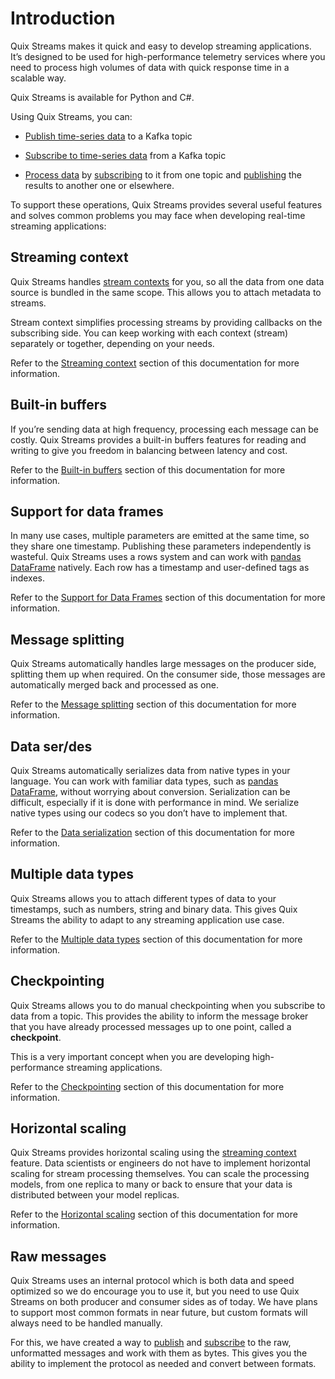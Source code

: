 # Introduction

Quix Streams makes it quick and easy to develop streaming applications. It’s designed to be used for high-performance telemetry services where you need to process high volumes of data with quick response time in a scalable way.

Quix Streams is available for Python and C\#.

Using Quix Streams, you can:

  - [Publish time-series data](publish.md) to a Kafka topic

  - [Subscribe to time-series data](subscribe.md) from a Kafka topic

  - [Process data](process.md) by [subscribing](subscribe.md) to it from one topic and [publishing](publish.md) the results to another one or elsewhere.

To support these operations, Quix Streams provides several useful features and solves common problems you may face when developing real-time streaming applications:

## Streaming context

Quix Streams handles [stream contexts](features/streaming-context.md) for you, so all the data from one data source is bundled in the same scope. This allows you to attach metadata to streams.

Stream context simplifies processing streams by providing callbacks on the subscribing side. You can keep working with each context (stream) separately or together, depending on your needs.

Refer to the [Streaming context](features/streaming-context.md) section of this documentation for more information.

## Built-in buffers

If you’re sending data at high frequency, processing each message can be costly. Quix Streams provides a built-in buffers features for reading and writing to give you freedom in balancing between latency and cost.

Refer to the [Built-in buffers](features/builtin-buffers.md) section of this documentation for more information.

## Support for data frames

In many use cases, multiple parameters are emitted at the same time, so they share one timestamp. Publishing these parameters independently is wasteful. Quix Streams uses a rows system and can work with [pandas DataFrame](https://pandas.pydata.org/docs/user_guide/dsintro.html#dataframe) natively. Each row has a timestamp and user-defined tags as indexes.

Refer to the [Support for Data Frames](features/data-frames.md) section of this documentation for more information.

## Message splitting

Quix Streams automatically handles large messages on the producer side, splitting them up when required. On the consumer side, those messages are automatically merged back and processed as one.

Refer to the [Message splitting](features/message-splitting.md) section of this documentation for more information.

## Data ser/des

Quix Streams automatically serializes data from native types in your language. You can work with familiar data types, such as [pandas DataFrame](https://pandas.pydata.org/docs/user_guide/dsintro.html#dataframe), without worrying about conversion. Serialization can be difficult, especially if it is done with performance in mind. We serialize native types using our codecs so you don’t have to implement that.

Refer to the [Data serialization](features/data-serialization.md) section of this documentation for more information.

## Multiple data types

Quix Streams allows you to attach different types of data to your timestamps, such as numbers, string and binary data. This gives Quix Streams the ability to adapt to any streaming application use case.

Refer to the [Multiple data types](features/multiple-data-types.md) section of this documentation for more information.

## Checkpointing

Quix Streams allows you to do manual checkpointing when you subscribe to data from a topic. This provides the ability to inform the message broker that you have already processed messages up to one point, called a **checkpoint**.

This is a very important concept when you are developing high-performance streaming applications.

Refer to the [Checkpointing](features/checkpointing.md) section of this documentation for more information.

## Horizontal scaling

Quix Streams provides horizontal scaling using the [streaming context](features/streaming-context.md) feature. Data scientists or engineers do not have to implement horizontal scaling for stream processing themselves. You can scale the processing models, from one replica to many or back to ensure that your data is distributed between your model replicas.

Refer to the [Horizontal scaling](features/horizontal-scaling.md) section of this documentation for more information.

## Raw messages

Quix Streams uses an internal protocol which is both data and speed optimized so we do encourage you to use it, but you need to use Quix Streams on both producer and consumer sides as of today. We have plans to support most common formats in near future, but custom formats will always need to be handled manually.

For this, we have created a way to [publish](publish.md#write-raw-kafka-messages) and [subscribe](subscribe.md#read-raw-kafka-messages) to the raw, unformatted messages and work with them as bytes. This gives you the ability to implement the protocol as needed and convert between formats.
